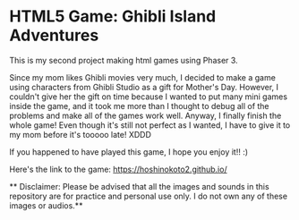 # HTML5 Game: Ghibli Island Adventures

This is my second project making html games using Phaser 3.

Since my mom likes Ghibli movies very much, I decided to make a game using characters from Ghibli Studio as a gift for Mother's Day. However, I couldn't give her the gift on time because I wanted to put many mini games inside the game, and it took me more than I thought to debug all of the problems and make all of the games work well. Anyway, I finally finish the whole game! Even though it's still not perfect as I wanted, I have to give it to my mom before it's tooooo late! XDDD

If you happened to have played this game, I hope you enjoy it!! :) 

Here's the link to the game: https://hoshinokoto2.github.io/


** Disclaimer: Please be advised that all the images and sounds in this repository are for practice and personal use only. I do not own any of these images or audios.**
